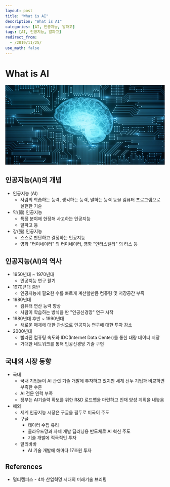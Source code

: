 ```yaml
---
layout: post
title: "What is AI"
description: "What is AI"
categories: [AI, 인공지능, 알파고]
tags: [AI, 인공지능, 알파고]
redirect_from:
  - /2019/11/25/
use_math: false
---
```


# What is AI

<img src="/assets/images/posts/2019-11-25-what-is-ai/AI_web.jpg">

## 인공지능(AI)의 개념

- 인공지능 (AI)
  - 사람의 학습하는 능력, 생각하는 능력, 말하는 능력 등을 컴퓨터 프로그램으로 실현한 기술
- 약(弱) 인공지능
  - 특정 분야에 한정해 사고하는 인공지능
  - 알파고 등
- 강(强) 인공지능
  - 스스로 판단하고 결정하는 인공지능
  - 영화 "터미네이터" 의 터미네이터, 영화 "인터스텔라" 의 타스 등

## 인공지능(AI)의 역사

- 1950년대 ~ 1970년대
  - 인공지능 연구 활기
- 1970년대 중반
  - 인공지능에 필요한 수를 빠르게 계산할만큼 컴퓨팅 및 저장공간 부족
- 1980년대
  - 컴퓨터 연산 능력 향상
  - 사람이 학습하는 방식을 딴 "인공신경망" 연구 시작
- 1980년대 후반 ~ 1990년대
  - 새로운 매체에 대한 관심으로 인공지능 연구에 대한 투자 감소
- 2000년대
  - 빨라진 컴퓨팅 속도와 IDC(Internet Data Center)를 통한 대량 데이터 저장
  - 거대한 네트워크를 통해 인공신경망 기술 구현

## 국내외 시장 동향

- 국내
  - 국내 기업들이 AI 관련 기술 개발에 투자하고 있지만 세계 선두 기업과 비교하면 부족한 수준
  - AI 전문 인력 부족
  - 정부는 AI기술력 확보를 위한 R&D 로드맵을 마련하고 인재 양성 계획을 내놓음
- 해외
  - 세계 인공지능 시장은 구글을 필두로 미국이 주도
  - 구글
    - 데이터 수집 유리
    - 클라우드망과 자체 개발 딥러닝용 반도체로 AI 혁신 주도
    - 기술 개발에 적극적인 투자
  - 알리바바
    - AI 기술 개발에 해마다 17조원 투자

## References

- 멀티캠퍼스 - 4차 산업혁명 시대의 미래기술 브리핑
